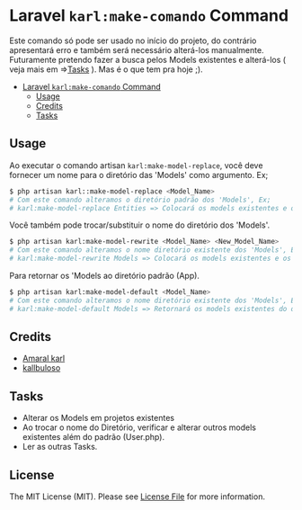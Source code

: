 # Laravel `karl:make-comando` Command


Este comando só pode ser usado no início do projeto, do contrário apresentará erro e também será necessário alterá-los manualmente. Futuramente pretendo fazer a busca pelos Models existentes e alterá-los ( veja mais em =>[Tasks](#tasks) ). Mas é o que tem pra hoje ;).

<!-- TOC -->

- [Laravel `karl:make-comando` Command](#)
    - [Usage](#usage)
    - [Credits](#credits)
    - [Tasks](#tasks)

<!-- /TOC -->

## Usage

Ao executar o comando artisan `karl:make-model-replace`, você deve fornecer um nome para o diretório das 'Models' como argumento. Ex;

```bash
$ php artisan karl::make-model-replace <Model_Name>
# Com este comando alteramos o diretório padrão dos 'Models', Ex;
# karl:make-model-replace Entities => Colocará os models existentes e os novos  (daqui em diante) no diretório 'app/Entities'.
```

Você também pode trocar/substituir o nome do diretório dos 'Models'.

```bash
$ php artisan karl:make-model-rewrite <Model_Name> <New_Model_Name>
# Com este comando alteramos o nome diretório existente dos 'Models', Ex;
# karl:make-model-rewrite Models => Colocará os models existentes e os novos (daqui em diante) no diretório 'app/Models'.
```

Para retornar os 'Models ao diretório padrão (App).

```bash
$ php artisan karl:make-model-default <Model_Name>
# Com este comando alteramos o nome diretório existente dos 'Models', Ex;
# karl:make-model-default Models => Retornará os models existentes do diretório'app/Models' em 'app' (o padrão do Laravel).
```

## Credits

- [Amaral karl][link-author]
- [kallbuloso][link-kallbuloso]

## Tasks

-   Alterar os Models em projetos existentes
-   Ao trocar o nome do Diretório, verificar e alterar outros models existentes além do padrão (User.php).
-   Ler as outras Tasks.

## License

The MIT License (MIT). Please see [License File](/license.md) for more information.

[link-author]: https://github.com/kallbuloso
[link-kallbuloso]: http://kallbuloso.com.br
